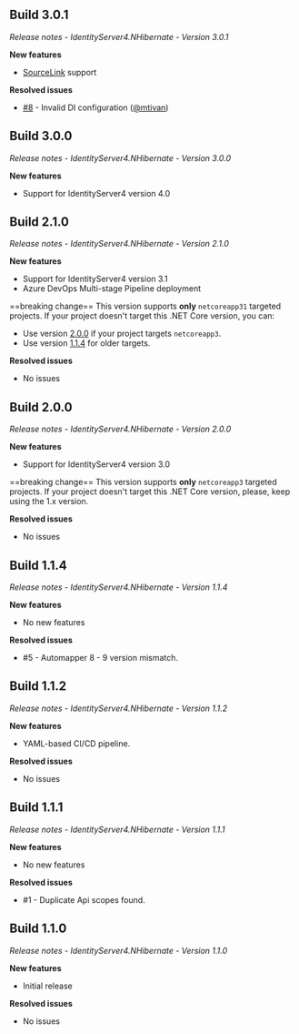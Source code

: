 ## Build 3.0.1
_Release notes - IdentityServer4.NHibernate - Version 3.0.1_

__New features__
- [SourceLink](https://github.com/dotnet/sourcelink) support

__Resolved issues__

- [#8](https://github.com/albertodall/IdentityServer4.NHibernate/issues/8) - Invalid DI configuration ([@mtivan](https://github.com/mtivan)) 
## Build 3.0.0
_Release notes - IdentityServer4.NHibernate - Version 3.0.0_

__New features__
- Support for IdentityServer4 version 4.0
## Build 2.1.0
_Release notes - IdentityServer4.NHibernate - Version 2.1.0_

__New features__
- Support for IdentityServer4 version 3.1
- Azure DevOps Multi-stage Pipeline deployment

==breaking change==
This version supports **only** `netcoreapp31` targeted projects. If your project doesn't target this .NET Core version, you can:
- Use version [2.0.0](https://www.nuget.org/packages/IdentityServer4.Contrib.NHibernate/2.0.0) if your project targets `netcoreapp3`.
- Use version [1.1.4](https://www.nuget.org/packages/IdentityServer4.Contrib.NHibernate/1.1.4) for older targets.

__Resolved issues__
- No issues
## Build 2.0.0
_Release notes - IdentityServer4.NHibernate - Version 2.0.0_

__New features__
- Support for IdentityServer4 version 3.0

==breaking change==
This version supports **only** `netcoreapp3` targeted projects. If your project doesn't target this .NET Core version, please, keep using the 1.x version.

__Resolved issues__
- No issues
## Build 1.1.4
_Release notes - IdentityServer4.NHibernate - Version 1.1.4_

__New features__
- No new features

__Resolved issues__
- #5 - Automapper 8 - 9 version mismatch.
## Build 1.1.2
_Release notes - IdentityServer4.NHibernate - Version 1.1.2_

__New features__
- YAML-based CI/CD pipeline.

__Resolved issues__
- No issues
## Build 1.1.1
_Release notes - IdentityServer4.NHibernate - Version 1.1.1_

__New features__
- No new features

__Resolved issues__
- #1 - Duplicate Api scopes found.
## Build 1.1.0
_Release notes - IdentityServer4.NHibernate - Version 1.1.0_

__New features__
- Initial release

__Resolved issues__
- No issues